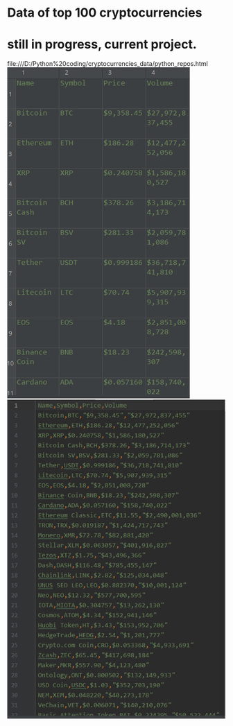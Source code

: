 # Data of top 100 cryptocurrencies
# still in progress, current project.
file:///D:/Python%20coding/cryptocurrencies_data/python_repos.html
<img src="images/progress.png"> <img src="images/progress2.png">
